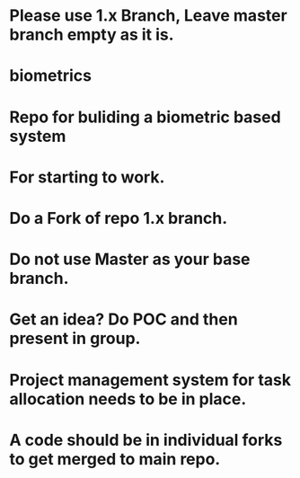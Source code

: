 # Please use 1.x Branch, Leave master branch empty as it is.
# biometrics
# Repo for buliding a biometric based system
# For starting to work.
# Do a Fork of repo 1.x branch.
# Do not use Master as your base branch.
# Get an idea? Do POC and then present in group.
# Project management system for task allocation needs to be in place.
# A code should be in individual forks to get merged to main repo.


